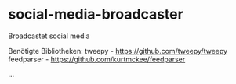 # social-media-broadcaster
Broadcastet social media

Benötigte Bibliotheken:
tweepy - https://github.com/tweepy/tweepy
feedparser - https://github.com/kurtmckee/feedparser

...
